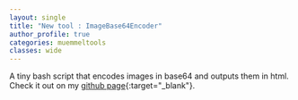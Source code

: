 ```yaml
---
layout: single
title: "New tool : ImageBase64Encoder"
author_profile: true
categories: muemmeltools
classes: wide
---
```


A tiny bash script that encodes images in base64 and outputs them in html. Check it out on my [github page](https://github.com/Muemmelmoehre/ImageBase64Encoder){:target="_blank"}.
